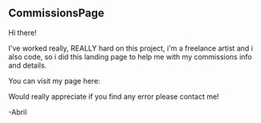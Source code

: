 ## CommissionsPage
Hi there! 

I've worked really, REALLY hard on this project, i'm a freelance artist and i also code, so i did this landing page to help me with my commissions info and details.

You can visit my page here: 

Would really appreciate if you find any error please contact me!

-Abril 

